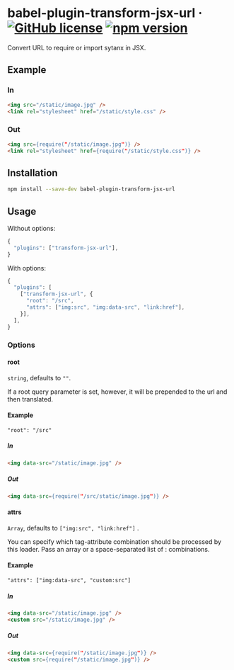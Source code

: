 # babel-plugin-transform-jsx-url &middot; [![GitHub license](https://img.shields.io/badge/license-MIT-blue.svg)](https://github.com/xyyjk/babel-plugin-transform-jsx-url) [![npm version](https://img.shields.io/npm/v/babel-plugin-transform-jsx-url.svg)](https://www.npmjs.com/package/babel-plugin-transform-jsx-url)
Convert URL to require or import sytanx in JSX.

## Example

### In
``` html
<img src="/static/image.jpg" />
<link rel="stylesheet" href="/static/style.css" />
```

### Out
``` html
<img src={require("/static/image.jpg")} />
<link rel="stylesheet" href={require("/static/style.css")} />
```

## Installation
``` bash
npm install --save-dev babel-plugin-transform-jsx-url
```

## Usage
Without options:

``` js
{
  "plugins": ["transform-jsx-url"],
}
```

With options:

``` js
{
  "plugins": [
    ["transform-jsx-url", {
      "root": "/src",
      "attrs": ["img:src", "img:data-src", "link:href"],
    }],
  ],
}
```

### Options

#### root
`string`, defaults to `""`.

If a root query parameter is set, however, it will be prepended to the url and then translated.

#### Example
`"root": "/src"`

##### In
``` html
<img data-src="/static/image.jpg" />
```

##### Out
``` html
<img data-src={require("/src/static/image.jpg")} />
```

#### attrs
`Array`, defaults to `["img:src", "link:href"]` .

You can specify which tag-attribute combination should be processed by this loader. Pass an array or a space-separated list of <tag>:<attribute> combinations.

#### Example
`"attrs": ["img:data-src", "custom:src"]`

##### In
``` html
<img data-src="/static/image.jpg" />
<custom src="/static/image.jpg" />
```

##### Out
``` html
<img data-src={require("/static/image.jpg")} />
<custom src={require("/static/image.jpg")} />
```
